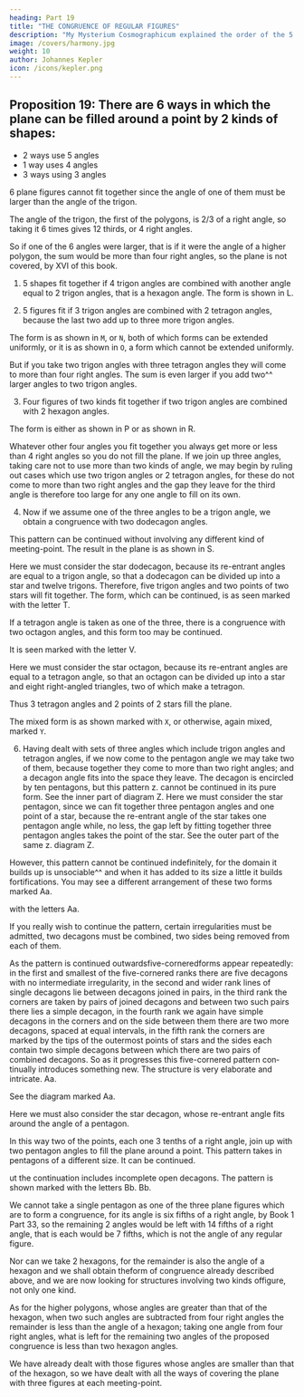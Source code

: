 ```yaml
---
heading: Part 19
title: "THE CONGRUENCE OF REGULAR FIGURES"
description: "My Mysterium Cosmographicum explained the order of the 5 solids in the world"
image: /covers/harmony.jpg
weight: 10
author: Johannes Kepler
icon: /icons/kepler.png
---
```



## Proposition 19: There are 6 ways in which the plane can be filled around a point by 2 kinds of shapes:

- 2 ways use 5 angles
- 1 way uses 4 angles
- 3 ways using 3 angles

6 plane figures cannot fit together since the angle of one of them must be larger than the angle of the trigon. 

The angle of the trigon, the first of the polygons, is 2/3 of a right angle, so taking it 6 times gives 12 thirds,
or 4 right angles. 

So if one of the 6 angles were larger, that is if it were the angle of a higher polygon, the sum would be more than four right angles, so the plane is not covered, by XVI of this book.

1. 5 shapes fit together if 4 trigon angles are combined with another angle equal to 2 trigon angles, that is a hexagon angle. The form is shown in L.

2. 5 figures fit if 3 trigon angles are combined with 2 tetragon angles, because the last two add up to three more trigon angles. 

The form is as shown in `M`, or `N`, both of which forms can be extended uniformly, or it is as shown in `O`, a form which cannot be extended uniformly.

But if you take two trigon angles with three tetragon angles they will come to more than four right angles. The sum is even larger if you add two^^ larger angles to two trigon angles.

3. Four figures of two kinds fit together if two trigon angles are combined with 2 hexagon angles. 

The form is either as shown in P or as shown in R. 

Whatever other four angles you fit together you always get more or less than 4 right angles so you do not fill the plane.
If we join up three angles, taking care not to use more than two kinds of angle, we may begin by ruling out cases which use two trigon angles or 2 tetragon angles, for these do not come to more than two right angles and the gap they leave for the third angle is therefore too large for any one angle to fill on its own.

4. Now if we assume one of the three angles to be a trigon angle, we obtain a congruence with two dodecagon angles. 

This pattern can be continued without involving any different kind of meeting-point. The result in the plane is as shown in S.

Here we must consider the star dodecagon, because its re-entrant angles are equal to a trigon angle, so that a dodecagon can be divided up into a star and twelve trigons. Therefore, five trigon angles and two points of two stars
will fit together. The form, which can be continued, is as seen marked with the
letter T.

If a tetragon angle is taken as one of the three, there is a congruence with two octagon angles, and this form too may be continued. 

It is seen marked with the letter V.

Here we must consider the star octagon, because its re-entrant angles are equal to a tetragon angle, so that an octagon can be divided up into a star and eight right-angled triangles, two of which make a tetragon. 

Thus 3 tetragon angles and 2 points of 2 stars fill the plane.

The mixed form is as shown marked with `X`, or otherwise, again mixed, marked `Y`.

6. Having dealt with sets of three angles which include trigon angles and tetragon angles, if we now come to the pentagon angle we may take two of them, because together they come to more than two right angles; and a decagon angle fits into
the space they leave. The decagon is encircled by ten pentagons, but this pattern
z. cannot be continued in its pure form. See the inner part of diagram Z.
Here we must consider the star pentagon, since we can fit together three
pentagon angles and one point of a star, because the re-entrant angle of the
star takes one pentagon angle while, no less, the gap left by fitting together three
pentagon angles takes the point of the star. See the outer part of the same
z. diagram Z.

However, this pattern cannot be continued indefinitely, for the domain it builds up is unsociable^^ and when it has added to its size a little it builds fortifications. You may see a different arrangement of these two forms marked
Aa.

with the letters Aa.

If you really wish to continue the pattern, certain irregularities must be admitted, two decagons must be combined, two sides being removed from each of them.

As the pattern is continued outwardsfive-corneredforms appear repeatedly: in the first and smallest of the five-cornered ranks there are five decagons with no intermediate irregularity, in the second and wider rank lines of single decagons
lie between decagons joined in pairs, in the third rank the corners are taken
by pairs of joined decagons and between two such pairs there lies a simple decagon,
in the fourth rank we again have simple decagons in the corners and on the
side between them there are two more decagons, spaced at equal intervals, in
the fifth rank the corners are marked by the tips of the outermost points of stars
and the sides each contain two simple decagons between which there are two
pairs of combined decagons. So as it progresses this five-cornered pattern con­
tinually introduces something new. The structure is very elaborate and intricate.
Aa.

See the diagram marked Aa.

Here we must also consider the star decagon, whose re-entrant angle fits around the angle of a pentagon. 

In this way two of the points, each one 3 tenths of a right angle, join up with two pentagon angles to fill the plane around a point. This pattern takes in pentagons of a different size. It can be continued.

ut the continuation includes incomplete open decagons. The pattern is shown
marked with the letters Bb.
Bb.

We cannot take a single pentagon as one of the three plane figures which are to form a congruence, for its angle is six fifths of a right angle, by Book 1 Part 33, so the remaining 2 angles would be left with 14 fifths of a right angle, that is each would be 7 fifths, which is not the angle of any regular figure.

Nor can we take 2 hexagons, for the remainder is also the angle of a hexagon and we shall obtain theform of congruence already described above, and we are now looking for structures involving two kinds offigure, not only one kind. 

As for the higher polygons, whose angles are greater than that of the hexagon, when two such angles are subtracted from four right angles the remainder is less than the angle of a hexagon; taking one angle from four right
angles, what is left for the remaining two angles of the proposed congruence
is less than two hexagon angles. 

We have already dealt with those figures whose angles are smaller than that of the hexagon, so we have dealt with all the ways of covering the plane with three figures at each meeting-point.


